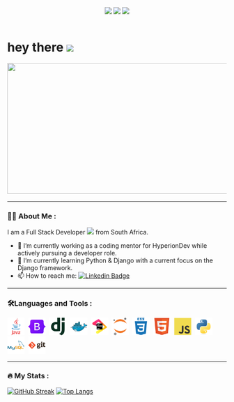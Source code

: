 <div id="header" align="center">
  <img src="https://media.giphy.com/media/PTBVMsYIOB0SBP4MVe/giphy-downsized-large.gif" width="300px"/>
  <img src="https://media.giphy.com/media/wwg1suUiTbCY8H8vIA/giphy-downsized-large.gif" width="300px"/>
  <img src="https://media.giphy.com/media/PTBVMsYIOB0SBP4MVe/giphy-downsized-large.gif" width="300px"/>
</div>
<div id="counter" align="center">
  <img src="https://komarev.com/ghpvc/?username=pavlovskhat&style=flat-square&color=blue" alt=""/>
</div>
  
  <h1>
    hey there
    <img src="https://media.giphy.com/media/xAp8nc0MJkcboiV7BQ/giphy.gif" width="30px"/>
  </h1>
</div>

<div align="center">
  <img src="https://media.giphy.com/media/dWesBcTLavkZuG35MI/giphy.gif" width="600" height="300"/>
</div>

---

### :man_technologist: About Me :
I am a Full Stack Developer <img src="https://media.giphy.com/media/WUlplcMpOCEmTGBtBW/giphy.gif" width="30"> from South Africa.

- 🔭 I’m currently working as a coding mentor for HyperionDev while actively pursuing a developer role.
- 🌱 I’m currently learning Python & Django with a current focus on the Django framework.
- 📫 How to reach me: [![Linkedin Badge](https://img.shields.io/badge/-Chris_Smit-blue?style=flat&logo=Linkedin&logoColor=white)](https://www.linkedin.com/in/chris-smit-8a24b891/)

---

### 🛠️Languages and Tools :

<div>
  <img src="https://github.com/devicons/devicon/blob/master/icons/java/java-original-wordmark.svg" title="Java" alt="Java" width="40" height="40"/>&nbsp;
  <img src="https://github.com/devicons/devicon/blob/master/icons/bootstrap/bootstrap-original.svg" title="Bootstrap" alt="Bootstrap" width="40" height="40"/>&nbsp;
  <img src="https://github.com/devicons/devicon/blob/master/icons/django/django-plain.svg" title="Django" alt="Django" width="40" height="40"/>&nbsp;
  <img src="https://github.com/devicons/devicon/blob/master/icons/docker/docker-original.svg" title="Docker" alt="Docker" width="40" height="40"/>&nbsp;
  <img src="https://github.com/devicons/devicon/blob/master/icons/jetbrains/jetbrains-original.svg" title="Jetbrains" alt="Jetbrains" width="40" height="40"/>&nbsp;
  <img src="https://github.com/devicons/devicon/blob/master/icons/jupyter/jupyter-original.svg" title="Jupyter" alt="Jupyter" width="40" height="40"/>&nbsp;
  <img src="https://github.com/devicons/devicon/blob/master/icons/css3/css3-plain-wordmark.svg"  title="CSS3" alt="CSS" width="40" height="40"/>&nbsp;
  <img src="https://github.com/devicons/devicon/blob/master/icons/html5/html5-original.svg" title="HTML5" alt="HTML" width="40" height="40"/>&nbsp;
  <img src="https://github.com/devicons/devicon/blob/master/icons/javascript/javascript-original.svg" title="JavaScript" alt="JavaScript" width="40" height="40"/>&nbsp;
  <img src="https://github.com/devicons/devicon/blob/master/icons/python/python-original.svg" title="Python" alt="Python" width="40" height="40"/>&nbsp;
  <img src="https://github.com/devicons/devicon/blob/master/icons/mysql/mysql-original-wordmark.svg" title="MySQL"  alt="MySQL" width="40" height="40"/>&nbsp;
  <img src="https://github.com/devicons/devicon/blob/master/icons/git/git-original-wordmark.svg" title="Git" **alt="Git" width="40" height="40"/>
</div>

---

### 🔥 My Stats :

[![GitHub Streak](https://streak-stats.demolab.com/?user=pavlovskhat)](https://git.io/streak-stats)
[![Top Langs](https://github-readme-stats.vercel.app/api/top-langs/?username=pavlovskhat&layout=compact&theme=vision-friendly-dark)](https://github.com/anuraghazra/github-readme-stats)
